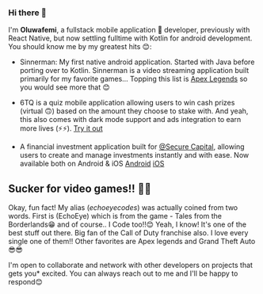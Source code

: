 ### Hi there 👋

I'm **Oluwafemi**, a fullstack mobile application 📱 developer, previously with React Native, but now settling fulltime with Kotlin for android development. You should know me by my greatest hits 😊:
- Sinnerman: My first native android application. Started with Java before porting over to Kotlin. Sinnerman is a video streaming application built primarily for my favorite games... Topping this list is [Apex Legends](https://www.ea.com/games/apex-legends) so you would see more that 😊

- 6TQ is a quiz mobile application allowing users to win cash prizes (virtual 🙃) based on the amount they choose to stake with. And yeah, this also comes with dark mode support and ads integration to earn more lives (⚡⚡). [Try it out](https://drive.google.com/file/d/1t-iUzfOWONnHo4EGGquaF8VC72O8o303/view?usp=sharing)

- A financial investment application built for [@Secure Capital](https://www.securecapitallimited.com), allowing users to create and manage investments instantly and with ease. Now available both on Android & iOS
[Android](https://play.google.com/store/apps/details?id=com.securecapital)
[iOS](https://apps.apple.com/us/app/secure-capital-limited/id1542960784)

## Sucker for video games!! 😬😬
Okay,  fun fact! My alias (*echoeyecodes*) was actually coined from two words. First is (EchoEye) which is from the game - Tales from the Borderlands😁 and of course.. I Code too!!😊 Yeah, I know! It's one of the best stuff out there. Big fan of the Call of Duty franchise also. I love every single one of them!! Other favorites are Apex legends and Grand Theft Auto😎😎

I'm open to collaborate and network with other developers on projects that gets you* excited. You can always reach out to me and I'll be happy to respond😊
